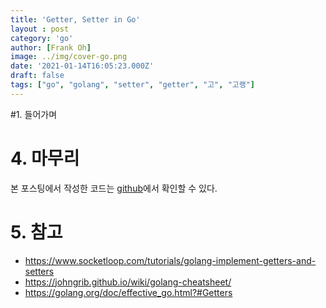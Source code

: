 ```yaml
---
title: 'Getter, Setter in Go'
layout : post
category: 'go'
author: [Frank Oh]
image: ../img/cover-go.png
date: '2021-01-14T16:05:23.000Z'
draft: false
tags: ["go", "golang", "setter", "getter", "고", "고랭"]
---
```


#1. 들어가며



# 4. 마무리


본 포스팅에서 작성한 코드는 [github](https://github.com/kenshin579/tutorials-go/tree/master/go-enums-iota)에서 확인할 수 있다.

# 5. 참고

- https://www.socketloop.com/tutorials/golang-implement-getters-and-setters
- https://johngrib.github.io/wiki/golang-cheatsheet/
- https://golang.org/doc/effective_go.html?#Getters
